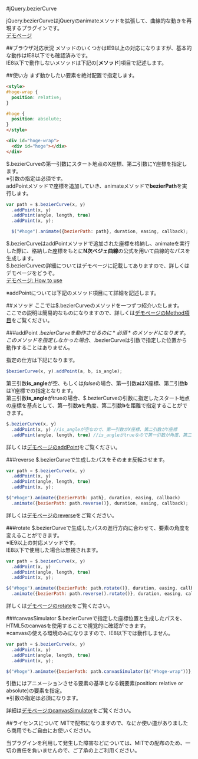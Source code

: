 #jQuery.bezierCurve

jQuery.bezierCurveはjQueryのanimateメソッドを拡張して、曲線的な動きを再現するプラグインです。  
[デモページ][DEMO01]

##ブラウザ対応状況
メソッドのいくつかはIE9以上の対応になりますが、基本的な動作はIE8以下でも確認済みです。  
IE8以下で動作しないメソッドは下記の[**メソッド**]項目で記述します。

##使い方
まず動かしたい要素を絶対配置で指定します。  
```HTML
<style>
#hoge-wrap {
  position: relative;
}

#hoge {
  position: absolute;
}
</style>

<div id="hoge-wrap">
  <div id="hoge"></div>
</div>
```

$.bezierCurveの第一引数にスタート地点のX座標、第二引数にY座標を指定します。  
※引数の指定は必須です。  
addPointメソッドで座標を追加していき、animateメソッドで**bezierPath**を実行します。  
```js
var path = $.bezierCurve(x, y)
  .addPoint(x, y)
  .addPoint(angle, length, true)
  .addPoint(x, y);

  $("#hoge").animate({bezierPath: path}, duration, easing, callback);
```

$.bezierCurveはaddPointメソッドで追加された座標を格納し、animateを実行した際に、格納した座標をもとに**N次ベジェ曲線**の公式を用いて曲線的なパスを生成します。  
$.bezierCurveの詳細についてはデモページに記載してありますので、詳しくはデモページをどうぞ。  
[デモページ: How to use][DEMO02]

※addPointについては下記のメソッド項目にて詳細を記述します。

##メソッド
ここでは$.bezierCurveのメソッドを一つずつ紹介いたします。  
ここでの説明は簡易的なものになりますので、詳しくは[デモページのMethod項目][DEMO03]をご覧ください。  

###addPoint
$.bezierCurveを動作させるのに*必須*のメソッドになります。  
このメソッドを指定しなかった場合、$.bezierCurveは引数で指定した位置から動作することはありません。

指定の仕方は下記になります。  
```js
$bezierCurve(x, y).addPoint(a, b, is_angle);
```

第三引数**is_angle**が空、もしくは*false*の場合、第一引数**a**はX座標、第二引数**b**はY座標での指定となります。  
第三引数**is_angle**がtrueの場合、$.bezierCurveの引数に指定したスタート地点の座標を基点として、第一引数**a**を角度、第二引数**b**を距離で指定することができます。  
```js
$.bezierCurve(x, y)
  .addPoint(x, y) //is_angleが空なので、第一引数がX座標、第二引数がY座標
  .addPoint(angle, length, true) //is_angleがtrueなので第一引数が角度、第二引数が距離
```

詳しくは[デモページのaddPoint][DEMO04]をご覧ください。  

###reverse
$.bezierCurveで生成したパスをそのまま反転させます。  
```js
var path = $.bezierCurve(x, y)
  .addPoint(x, y)
  .addPoint(angle, length, true)
  .addPoint(x, y);

$("#hoge").animate({bezierPath: path}, duration, easing, callback)
  .animate({bezierPath: path.reverse()}, duration, easing, callback);
```

詳しくは[デモページのreverse][DEMO05]をご覧ください。  

###rotate
$.bezierCurveで生成したパスの進行方向に合わせて、要素の角度を変えることができます。  
※IE9以上の対応メソッドです。  
 IE8以下で使用した場合は無視されます。
```js
var path = $.bezierCurve(x, y)
  .addPoint(x, y)
  .addPoint(angle, length, true)
  .addPoint(x, y);

$("#hoge").animate({bezierPath: path.rotate()}, duration, easing, callback)
  .animate({bezierPath: path.reverse().rotate()}, duration, easing, callback);
```

詳しくは[デモページのrotate][DEMO06]をご覧ください。  

###canvasSimulator
$.bezierCurveで指定した座標位置と生成したパスを、HTML5のcanvasを使用することで視覚的に確認ができます。  
※canvasの使える環境のみになりますので、IE8以下では動作しません。

```js
var path = $.bezierCurve(x, y)
  .addPoint(x, y)
  .addPoint(angle, length, true)
  .addPoint(x, y);

$("#hoge").animate({bezierPath: path.canvasSimulator($("#hoge-wrap"))}, duration, easing, callback);
```

引数にはアニメーションさせる要素の基準となる親要素(position: relative or absolute)の要素を指定。  
※引数の指定は必須になります。

詳細は[デモページのcanvasSimulator][DEMO07]をご覧ください。  

##ライセンスについて
MITで配布になりますので、なにか使い道がありましたら商用でもご自由にお使いください。

当プラグインを利用して発生した障害などについては、MITでの配布のため、一切の責任を負いませんので、ご了承の上ご利用ください。

[DEMO01]: http://okazaki-takama.github.io/jquery-bezierCurve/
[DEMO02]: http://okazaki-takama.github.io/jquery-bezierCurve/#howto
[DEMO03]: http://okazaki-takama.github.io/jquery-bezierCurve/#method
[DEMO04]: http://okazaki-takama.github.io/jquery-bezierCurve/#addPoint
[DEMO05]: http://okazaki-takama.github.io/jquery-bezierCurve/#reverse
[DEMO06]: http://okazaki-takama.github.io/jquery-bezierCurve/#rotate
[DEMO07]: http://okazaki-takama.github.io/jquery-bezierCurve/#canvasSimulator
